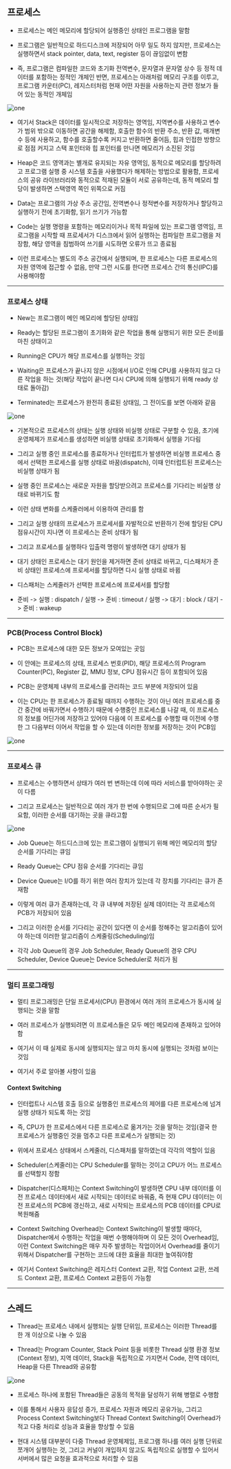 ## 프로세스
- 프로세스는 메인 메모리에 할당되어 실행중인 상태인 프로그램을 말함

- 프로그램은 일반적으로 하드디스크에 저장되어 아무 일도 하지 않지만, 프로세스는 실행하면서 stack pointer, data, text, register 등이 끊임없이 변함

- 즉, 프로그램은 컴파일한 코드와 초기화 전역변수, 문자열과 문자열 상수 등 정적 데이터를 포함하는 정적인 개체인 반면, 프로세스는 아래처럼 메모리 구조를 이루고, 프로그램 카운터(PC), 레지스터처럼 현재 어떤 자원을 사용하는지 관련 정보가 들어 있는 동적인 개체임

![one](/cheewr85/img/OS/four.png)

- 여기서 Stack은 데이터를 일시적으로 저장하는 영역임, 지역변수를 사용하고 변수가 범위 밖으로 이동하면 공간을 해제함, 호출한 함수의 반환 주소, 반환 값, 매개변수 등에 사용하고, 함수를 호출할수록 커지고 반환하면 줄어듬, 힙과 인접한 방향으로 점점 커지고 스택 포인터와 힙 포인터를 만나면 메모리가 소진된 것임

- Heap은 코드 영역과는 별개로 유지되는 자유 영역임, 동적으로 메모리를 할당하려고 프로그램 실행 중 시스템 호출을 사용했다가 해제하는 방법으로 활용함, 프로세스의 공유 라이브러리와 동적으로 적재된 모듈이 서로 공유하는데, 동적 메모리 할당이 발생하면 스택영역 쪽인 위쪽으로 커짐

- Data는 프로그램의 가상 주소 공간임, 전역변수나 정적변수를 저장하거나 할당하고 실행하기 전에 초기화함, 읽기 쓰기가 가능함

- Code는 실행 명령을 포함하는 메모리이거나 목적 파일에 있는 프로그램 영역임, 프로그램을 시작할 때 프로세서가 디스크에서 읽어 실행하는 컴파일한 프로그램을 저장함, 해당 영역을 침범하여 쓰기를 시도하면 오류가 뜨고 종료됨

- 이런 프로세스는 별도의 주소 공간에서 실행되며, 한 프로세스는 다른 프로세스의 자원 영역에 접근할 수 없음, 만약 그런 시도를 한다면 프로세스 간의 통신(IPC)를 사용해야함

---------

### 프로세스 상태
- New는 프로그램이 메인 메모리에 할당된 상태임

- Ready는 할당된 프로그램이 초기화와 같은 작업을 통해 실행되기 위한 모든 준비를 마친 상태이고

- Running은 CPU가 해당 프로세스를 실행하는 것임

- Waiting은 프로세스가 끝나지 않은 시점에서 I/O로 인해 CPU를 사용하지 않고 다른 작업을 하는 것(해당 작업이 끝나면 다시 CPU에 의해 실행되기 위해 ready 상태로 돌아감)

- Terminated는 프로세스가 완전히 종료된 상태임, 그 전이도를 보면 아래와 같음

![one](/cheewr85/img/OS/five.png)

- 기본적으로 프로세스의 상태는 실행 상태와 비실행 상태로 구분할 수 있음, 초기에 운영체제가 프로세스를 생성하면 비실행 상태로 초기화해서 실행을 기다림

- 그리고 실행 중인 프로세스를 종료하거나 인터럽트가 발생하면 비실행 프로세스 중에서 선택한 프로세스를 실행 상태로 바꿈(dispatch), 이때 인터럽트된 프로세스는 비실행 상태가 됨

- 실행 중인 프로세스는 새로운 자원을 할당받으려고 프로세스를 기다리는 비실행 상태로 바뀌기도 함

- 이런 상태 변화를 스케줄러에서 이용하여 관리를 함

- 그리고 실행 상태의 프로세스가 프로세서를 자발적으로 반환하기 전에 할당된 CPU 점유시간이 지나면 이 프로세스는 준비 상태가 됨

- 그리고 프로세스를 실행하다 입출력 명령이 발생하면 대기 상태가 됨

- 대기 상태인 프로세스는 대기 원인을 제거하면 준비 상태로 바뀌고, 디스패처가 준비 상태인 프로세스에 프로세서를 할당하면 다시 실행 상태로 바뀜

- 디스패처는 스케줄러가 선택한 프로세스에 프로세서를 할당함 

- 준비 -> 실행 : dispatch / 실행 -> 준비 : timeout / 실행 -> 대기 : block / 대기 -> 준비 : wakeup

----------

### PCB(Process Control Block)
- PCB는 프로세스에 대한 모든 정보가 모여있는 곳임

- 이 안에는 프로세스의 상태, 프로세스 번호(PID), 해당 프로세스의 Program Counter(PC), Register 값, MMU 정보, CPU 점유시간 등이 포함되어 있음

- PCB는 운영체제 내부의 프로세스를 관리하는 코드 부분에 저장되어 있음

- 이는 CPU는 한 프로세스가 종료될 때까지 수행하는 것이 아닌 여러 프로세스를 중간 중간에 바꿔가면서 수행하기 때문에 수행중인 프로세스를 나갈 때, 이 프로세스의 정보를 어딘가에 저장하고 있어야 다음에 이 프로세스를 수행할 때 이전에 수행한 그 다음부터 이어서 작업을 할 수 있는데 이러한 정보를 저장하는 것이 PCB임

![one](/cheewr85/img/OS/six.png)

---------

### 프로세스 큐
- 프로세스는 수행하면서 상태가 여러 번 변하는데 이에 따라 서비스를 받아야하는 곳이 다름

- 그리고 프로세스는 일반적으로 여러 개가 한 번에 수행되므로 그에 따른 순서가 필요함, 이러한 순서를 대기하는 곳을 큐라고함

![one](/cheewr85/img/OS/seven.png)

- Job Queue는 하드디스크에 있는 프로그램이 실행되기 위해 메인 메모리의 할당 순서를 기다리는 큐임

- Ready Queue는 CPU 점유 순서를 기다리는 큐임

- Device Queue는 I/O를 하기 위한 여러 장치가 있는데 각 장치를 기다리는 큐가 존재함

- 이렇게 여러 큐가 존재하는데, 각 큐 내부에 저장된 실제 데이터는 각 프로세스의 PCB가 저장되어 있음

- 그리고 이러한 순서를 기다리는 공간이 있다면 이 순서를 정해주는 알고리즘이 있어야 하는데 이러한 알고리즘이 스케줄링(Scheduling)임

- 각각 Job Queue의 경우 Job Scheduler, Ready Queue의 경우 CPU Scheduler, Device Queue는 Device Scheduler로 처리가 됨

---------

### 멀티 프로그래밍
- 멀티 프로그래밍은 단일 프로세서(CPU) 환경에서 여러 개의 프로세스가 동시에 실행되는 것을 말함

- 여러 프로세스가 실행되려면 이 프로세스들은 모두 메인 메모리에 존재하고 있어야함

- 여기서 이 때 실제로 동시에 실행되지는 않고 마치 동시에 실행되는 것처럼 보이는 것임

- 여기서 주로 알아볼 사항이 있음

#### Context Switching
- 인터럽트나 시스템 호출 등으로 실행중인 프로세스의 제어를 다른 프로세스에 넘겨 실행 상태가 되도록 하는 것임

- 즉, CPU가 한 프로세스에서 다른 프로세스로 옮겨가는 것을 말하는 것임(결국 한 프로세스가 실행중인 것을 멈추고 다른 프로세스가 실행되는 것)

- 위에서 프로세스 상태에서 스케줄러, 디스패처를 말하였는데 각각의 역할이 있음

- Scheduler(스케줄러)는 CPU Scheduler를 말하는 것이고 CPU가 어느 프로세스를 선택할지 정함

- Dispatcher(디스패처)는 Context Switching이 발생하면 CPU 내부 데이터를 이전 프로세스 데이터에서 새로 시작되는 데이터로 바꿔줌, 즉 현재 CPU 데이터는 이전 프로세스의 PCB에 갱신하고, 새로 시작되는 프로세스의 PCB 데이터를 CPU로 복원해줌

- Context Switching Overhead는 Context Switching이 발생할 때마다, Dispatcher에서 수행하는 작업을 매번 수행해야하며 이 모든 것이 Overhead임, 이런 Context Switching은 매우 자주 발생하는 작업이어서 Overhead를 줄이기 위해서 Dispatcher를 구현하는 코드에 대한 효율을 최대한 높여줘야함

- 여기서 Context Switching은 레지스터 Context 교환, 작업 Context 교환, 쓰레드 Context 교환, 프로세스 Context 교환등이 가능함

---------

## 스레드
- Thread는 프로세스 내에서 실행되는 실행 단위임, 프로세스는 이러한 Thread를 한 개 이상으로 나눌 수 있음

- Thread는 Program Counter, Stack Point 등을 비롯한 Thread 실행 환경 정보(Context 정보), 지역 데이터, Stack을 독립적으로 가지면서 Code, 전역 데이터, Heap을 다른 Thread와 공유함

![one](/cheewr85/img/OS/eight.png)

- 프로세스 하나에 포함된 Thread들은 공동의 목적을 달성하기 위해 병렬로 수행함

- 이를 통해서 사용자 응답성 증가, 프로세스 자원과 메모리 공유가능, 그리고 Process Context Switching보다 Thread Context Switching이 Overhead가 적고 다중 처리로 성능과 효율을 향상할 수 있음

- 현대 시스템 대부분이 다중 Thread 운영체제임, 프로그램 하나를 여러 실행 단위로 쪼개어 실행하는 것, 그리고 커널이 개입하지 않고도 독립적으로 실행할 수 있어서 서버에서 많은 요청을 효과적으로 처리할 수 있음

